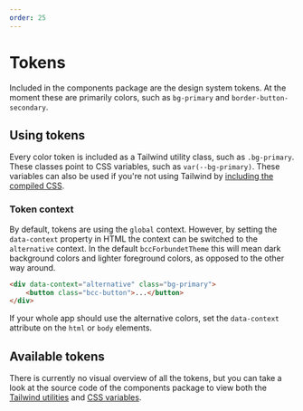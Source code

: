 ```yaml
---
order: 25
---
```


# Tokens

Included in the components package are the design system tokens. At the moment these are primarily colors, such as `bg-primary` and `border-button-secondary`.

## Using tokens
Every color token is included as a Tailwind utility class, such as `.bg-primary`. These classes point to CSS variables, such as `var(--bg-primary)`. These variables can also be used if you're not using Tailwind by [including the compiled CSS](./css-library.md#without-tailwind).

### Token context
By default, tokens are using the `global` context. However, by setting the `data-context` property in HTML the context can be switched to the `alternative` context. In the default `bccForbundetTheme` this will mean dark background colors and lighter foreground colors, as opposed to the other way around.

```html
<div data-context="alternative" class="bg-primary">
    <button class="bcc-button">...</button>
</div>
```

If your whole app should use the alternative colors, set the `data-context` attribute on the `html` or `body` elements.

## Available tokens
There is currently no visual overview of all the tokens, but you can take a look at the source code of the components package to view both the [Tailwind utilities](https://github.com/bcc-code/bcc-design-library/tree/main/src/tokens/tailwind) and [CSS variables](https://github.com/bcc-code/bcc-design-library/tree/main/src/tokens/variables).
